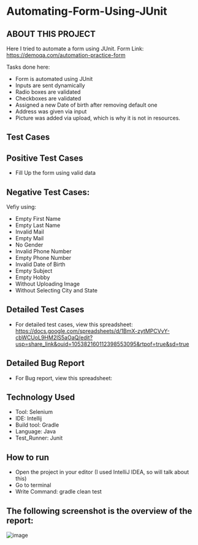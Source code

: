 # Automating-Form-Using-JUnit

## ABOUT THIS PROJECT
  Here I tried to automate a form using JUnit.
  Form Link: https://demoqa.com/automation-practice-form
  
  Tasks done here:
  - Form is automated using JUnit
  - Inputs are sent dynamically
  - Radio boxes are validated
  - Checkboxes are validated
  - Assigned a new Date of birth after removing default one
  - Address was given via input
  - Picture was added via upload, which is why it is not in resources.
  
## Test Cases  
## Positive Test Cases

  - Fill Up the form using valid data
  
## Negative Test Cases:

  Vefiy using:
  - Empty First Name
  - Empty Last Name
  - Invalid Mail
  - Empty Mail
  - No Gender
  - Invalid Phone Number
  - Empty Phone Number
  - Invalid Date of Birth
  - Empty Subject
  - Empty Hobby
  - Without Uploading Image
  - Without Selecting City and State

## Detailed Test Cases
  
  - For detailed test cases, view this spreadsheet: https://docs.google.com/spreadsheets/d/1BmX-zytMPCVvY-cbWCUoL9HM2lS5aOaQ/edit?usp=share_link&ouid=105382160112398553095&rtpof=true&sd=true

## Detailed Bug Report
  - For Bug report, view this spreadsheet: 

## Technology Used
  - Tool: Selenium
  - IDE: Intellij
  - Build tool: Gradle
  - Language: Java
  - Test_Runner: Junit
  
## How to run
  - Open the project in your editor (I used IntelliJ IDEA, so will talk about this)
  - Go to terminal
  - Write Command: gradle clean test
  
## The following screenshot is the overview of the report:
![image](https://user-images.githubusercontent.com/52327199/202682897-806ac7d2-a9af-43b7-84ef-7fa79a477682.png)
